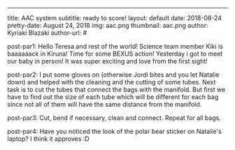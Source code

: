 ---
title: AAC system
subtitle: ready to score!
layout: default
date: 2018-08-24
pretty-date: August 24, 2018
img: aac.png
thumbnail: aac.png
author: Kyriaki Blazaki
author-url: #

post-par1: Hello Teresa and rest of the world! Science team member Kiki is baaaaaack in Kiruna! Time for some BEXUS action! Yesterday i got to meet our baby in person! It was super exciting and love from the first sight!  

post-par2: I put some gloves on (otherwise Jordi bites and you let Natalie down) and helped with the cleaning and the cutting of some tubes. Next task is to cut the tubes that connect the bags with the manifold. But first we have to find out the size of each tube which will be different for each bag since not all of them will have the same distance from the manifold.  

post-par3: Cut, bend if necessary, clean and connect. Repeat for all bags. 

post-par4: Have you noticed the look of the polar bear sticker on Natalie's laptop? I think it approves :D  
